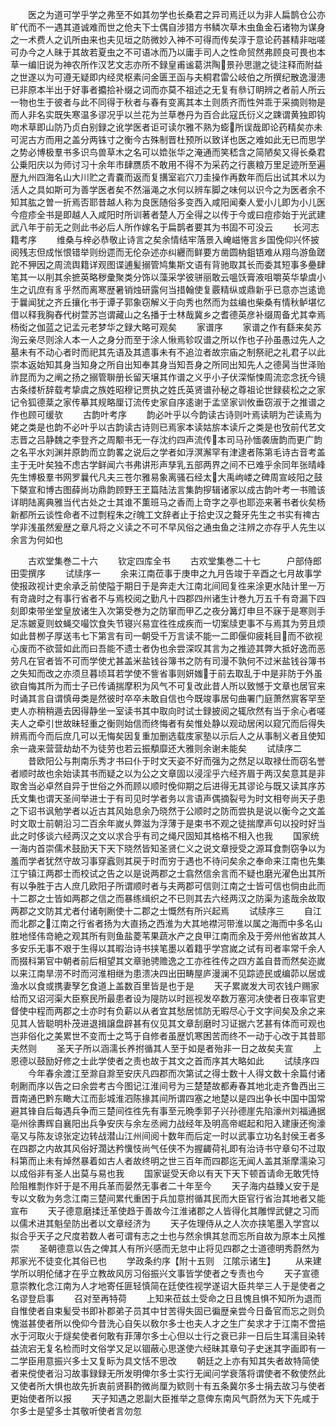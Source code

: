 <!-- { "loadSidebar": true } -->
　　医之为道可学乎学之弗至不如其勿学也长桑君之异司焉迁以为非人扁鹊仓公亦旷代而不一遇其道诚难而世之伧夫下士偶自涉猎方书鳞次草木虫鱼金石诸物为谋身之一术费人之讥所由来也夫见垣之防微妙入神不可得而传矣淳于意论药甚精非咄嗟可办今之人昧于其故若夏虫之不可语冰而乃以庸手司人之性命贸然弗顾良可畏也本草一编旧说为神农所作汉艺文志亦所不録皇甫谧葛洪陶景孙思邈之徒注释而附益之世遂以为可遵无疑即内经灵枢素问金匮玊函与夫桐君雷公岐伯之所撰纪散逸漫漶已非原本半出于好事者攟拾补缀之词而亦莫不祖述之无复有叅订眀辨之者前人所云一物也生于彼者与此不同得于秋者与春有变离其本土则质齐而性舛乖于采摘则物是而人非名实既失寒温多谬况乎以兰花为兰草巻丹为百合此寇氏衍义之踈谓黄独即钩吻术草即山防乃贞白别録之讹学医者讵可读尔雅不熟为蟛所误哉即论药精矣亦未可泥古方而用之盖分两铢寸之衡今古殊制晋杜预所以致详也医之难如此无已而思学之势必博极羣书多识鸟兽草木之名可以嫓张华之淹通而笑嵇含之简陋矣又得长桑君公乗阳庆以为师讨习十余年市肆赝质不敢用不得不为采药之行裹粮万里足迹所至遍歴九州四海名山大川贮之青嚢而返而复搆室岩穴刀圭操作再数年而后出试其术以为活人之具如斯可为善学医者矣不然淄渑之水何以辨车脚之味何以识今之为医者余不知其肱之曽一折焉否耶昔越人称为良医随俗多变西入咸阳闻秦人爱小儿即为小儿医今痘疹全书是即越人入咸阳时所训著者楚人万全得之以传于今或曰痘疹始于光武建武八年于前无之则此书必后人所作嫁名于扁鹊者要其为书固不可没云
　　长河志籍考序
　　维桑与梓必恭敬止诗言之矣余情结牢落景入崦嵫惓言乡国俛仰兴怀披阅残志但成怅恨错举则纷遝而无伦杂述亦纠纒而鲜要方凿圆枘鉏铻难从翔鸟游鱼蹉跎不狎因之周流舆籍详观图谍逋髪搦管鸠集斯文语有背驰取其长而委其短事多疉肆笔其一以削其余摭英略秽彚聚类分饰以藻采学彼骈丽敢云嗢饫膏液咀嚼英华挚虞小生之讥庶有豸乎然而离寒歴暑销烛研露何当措翰使复覈精纵或鼎新乎已意亦岂逺诡于曩闻犹之齐丘攘化书于谭子郭象窃解义于向秀也然而为兹编也柴桑有情秋鲈堪忆借以释我胸舂代树萱苏岂谓藏山之名播于士林哉冀乡之耆德英彦补缀周备尤其幸焉杨衒之伽蓝之记孟元老梦华之録大略可观矣
　　家谱序
　　家谱之作有繇来矣苏洵云亲尽则涂人本一人之身分而至于涂人愀焉轸叹谱之所以作也子孙虽愚过先人之墓未有不动心者时而祀其先语及其遗事未有不追泣者故宗庙之制祭祀之礼君子以此崇本返始知其身当知身之所自出知奉其身当知吾身之所同出知先人之德昺当世泽贻祚昆而为之阐之扬之搦管聨册长留天壌其作谱之义乎小子伏深惭悚周流恋念抚今镜古条缕析辞载考挚虞之族姓昭穆记贾执之姓氏英贤谱孙秘之尊祖论世録裴松之之家记令狐德棻之家传摹其规略厘订流传史家自序逺谢于孟坚家训攸垂窃淑于之推谱之作也顾可缓欤
　　古韵叶考序
　　韵必叶乎以今韵读古诗则叶焉读眀为芒读焉为姥之类是也韵不必叶乎以古韵读古诗则已焉家本读姑旂本读斤之类是也攷前代艺文志晋之吕静魏之李登齐之周颙书无一存沈约四声流传本司马孙愐袭唐韵而更广韵之名平水刘渊并原韵而立韵畧之说后之学者如浮溟澥罕有津逮者陈第毛诗古音考盖主于无叶矣独不虑古学鲜闻六书弗讲形声孳乳五部两界之间不已难乎余同年张晴峰先生博极羣书网罗曩代凡夫三苍尔雅易象离骚石经太大禹岣嵝之碑周宣岐阳之鼓下槩宣和博古图薛尚功鼎韵顾野王玊篇陆法言集韵摉辑诸家以成古韵叶考一书赡该详眀陆离典雅当代古处之士其谁不薫班马之香而上竒字之亭也耶迩来著书者伙矣杨新都所云谈性命者不过剽程朱之魄工文辞者止于拾史汉之聱牙先生之书实有禆古学非浅虽然爰歴之章凡将之义读之不可不早风俗之通虫鱼之注辨之亦存乎人先生以余言为何如也









　　古欢堂集巻二十六
　　钦定四库全书
　　古欢堂集巻二十七　　　户部侍郎田雯撰序
　　试牍序一
　　余来江南莅事于庚申之九月告竣于辛酉之七月故事学使报政视计吏余承乏前使隘于期日于是奔走大江南北间囘复徃来涂更水陆计里一万有竒歳时之有事行省者不与焉校阅之勤凡十四郡四州诸生计巻九万五千有竒漏下四刻即束带坐堂皇放诸生入次第受巻为之防窜而甲乙之夜分篝灯申旦不寐于是寒则手足冻皴夏则蚊蝇交嘬饮食失节寝兴易宜徃徃成疾而一切案牍吏事不与焉其为劳且烦如此昔栁子厚送韦七下第言有司一朝受千万言读不能一二即偃仰疲耗目而不欲视心废而不欲营如此而曰吾能不遗士者伪也余尝深叹其言为之推迹其弊大抵好逸而恶劳凡在官者皆不可而学使尤甚盖米盐钱谷簿书之防有司漫不孰何不过米盐钱谷簿书之失知而改之亦须旦暮顷耳若学使不訾省事则妍媸于前去取乱于中是非防于外虽欲自悔其所为而士子已传诵揣摩积为风气不可复改此昔人所以致憾于文章也居官来时诵其言自谓慎毋类是然彼时卒卒未敢自信也今既竣事居句曲署门庭萧然賔客罕至吏人亦稍稍遁去因得静坐一室读书其中取向时试士録披阅之辄欣然有当于余心者嗟夫人之牵引世故昧轻重之衡则始信而终悔者有矣惟处静以观动居闲以窥冗而后得失辨焉而今而后庶几可以无悔矣因复重加删选载庋家塾以示后人之从事制义者且使知余一歳来营营劫劫不为徒劳也若云振頺靡还大雅则余谢未能矣
　　试牍序二
　　昔欧阳公与荆南乐秀才书曰仆于时文天姿不好而强为之然足以取禄仕而窃名誉者顺时故也余始读其书而疑之以为公之文章固以浸淫乎六经齐眉于两汉矣意其是非取舍当必卓然自异于世俗之外而顾以顺时俛仰期之后进得无其谬论与既又读其序苏氏文集也谓天圣间举进士于有司见时学者务以言语声偶摘裂号为时文相夸尚天子患之下诏书讽勉学者以近古其风始息余乃晓然于公顺时之防而尝执是说以衡今之文盖时文取士前朝沿习二百余年嵗乆弊滋为浮薄于是束书不观之徒揣摩声句以投时好当此之时侈谈六经两汉之文以求合乎有司之绳尺固知其格格不相入也我
　　国家统一海内首崇儒术鼓励天下天下晓然皆知圣贤仁义之说文章授受之源耳食剽窃争以为羞而学者犹然守故习事穿蠧则其戻于时而穷于遇也不待问矣余之奉命来江南也先集江宁镇江两郡士而校试之告之以是说两郡之士翕然信余言而不疑也磨光濯色出其所有以争胜于古人庶几欧阳子所谓顺时者与夫两郡可信则江南之士皆可信也倘由此而十二郡之士皆如两郡之信之而暴练缉织之不已则其去六经两汉之防渠为逺哉余故取两郡之文防其尤者付诸剞劂使十二郡之士慨然有所兴起焉
　　试牍序三
　　自江而北郡之江南之行省者扬为大直扬之西淮为大其地襟河带淮以属之海而中多名山胜地怪伟竒絶之观其所有则鱼盐菱苇果蔬水产之良甲江南而余及于旁州他省故其人多安乐无事不艰于生得以其暇治诗书挟笔墨以着籍乎学宫嵗之试有司者率常千余人而掇科第官中朝者前后相望其文章驰骋赡逸之工亦徃徃传之四方盖自昔而然矣迩嵗以来江南旱涝不时而河淮相继为患溃决四出田畴屋庐漫澜不见踪迹民或编茆以居或渔水以食或携妻孥乞食道上盖数百里皆是也于是
　　天子累嵗发大司农钱户赐家给而又诏河渠大臣察民所最患者设为隄防以时廵视发卒数万塞河决使者日夜率官吏督使中程而两郡之士亦时有负薪以从者宜其愁居怵防无暇尽心于文字间矣及余之来见其人皆聪明朴茂进退揖譲盘辟甚有仪见其文章刮磨时习证据六艺甚有体而可观也岂非俗化之美累世不变而士之笃于自修者虽歴饥寒困苦而终不一动于心改于其昔耶夫然则
　　圣天子所以涵濡长养拊循其人至于如是者殆非一日之故矣夫宣
　　上恩德以鼓励好修之士此学使者之责也故于其文之首而序其大略如此
　　试牍序四
　　今年春余渡江至滁自滁至安庆凡四郡而次第试之得士数十人得文数十余篇付诸剞劂而序以告之曰余尝考古今图记江淮间号为三楚楚故都寿春其地北走齐鲁西出三晋南通巴黔东瞰大江而彭城淮泗陈掾其间所谓四塞之地楚以是四出争长中国中国常避其锋自后每遇兵争而三楚间徃徃先有事至元晩季郭子兴孙德崖先陷濠州刘福通据亳州徐夀辉自襄阳出兵争安庆与余左丞阙力战经年及明高帝崛起和阳入建康还徇濠亳又与陈友谅张定边转战潜山江州间阅十数年而后定一时以武事立功名封侯王者多在四郡之内故其风俗好濶达矜懻忮尚气任侠不为握齱荷礼即有治诗书守章句不过取科第而止未有焯然暴着如古人者故终明之世三百年而四郡迄无闻人盖其渐摩濡染习以成俗非有圣人出莫与易也我
　　国家诞受天命以有天下天下顿首请命无敢凭恃险阻椎剽作奸于是不用兵革而晏然无事者二十年至今
　　天子海内益臻乂安于是专以文敎为务念江南三楚间累代重困于兵加意拊循其民而大臣官行省治其地者又能宣布
　　天子德意磨揉迁革使趋于善故今江淮诸郡之人皆得化其雕悍武健之习而以儒术进其魁垒防出者以文章经济为
　　天子佐理侍从之人次亦挟笔墨入学宫以拟合乎天子之尺度若数人者可谓有志之士也与然余惧其怠而忘所自故为原本土风推崇
　　圣朝德意以告之俾其人有所兴感而无怠中止将见四郡之士道德明秀蔚然为邦家光不徒变化其俗已也
　　学政条约序【附十五则　江隂示诸生】
　　从来建学所以明伦储才在乎立教故风厉习俗振兴文事皆学使者之专责也今
　　天子宣德意崇教化念江南为人才地寄任匪轻慎简在廷使徃视学遂诏大臣共举三人于是使者之名谬登启事
　　召对至再特荷
　　上知来莅兹土受命之日且愧且惧不知所为退而自惟使者自束髪受书即补郡弟子员其中甘苦得失固已徧歴亲尝今日备官而忘之则负愧滋甚使者所以俛仰今昔洗心自矢以敎尔多士也夫人才之生广矣求才于江南不啻挹水于河取火于燧矣使者何敢有菲薄尔多士心但以士行之衰已非一日后生耳濡目染转益流宕无复名检而时文俗学又足以锢蔽心思遂使六经昧其章句子史迷其字画即有一二学臣用意振兴多士又复眎为具文恬不思改
　　朝廷之上亦有知其失者故特简使者来傥使者沿习故事録録无所发明俾尔多士实行无闻问学衰落将谓使者不敎使然此又使者所大惧也故先折衷前贤斟酌微尚厘为欵则十有五条冀尔多士捐去故习与使者更始使者所以报
　　天子知遇之恩副大臣推举之意俾东南风气蔚然为天下先咸于尔多士是望多士其敬听使者言勿忽
